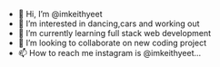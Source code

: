 - 👋 Hi, I’m @imkeithyeet
- 👀 I’m interested in dancing,cars and working out
- 🌱 I’m currently learning full stack web development
- 💞️ I’m looking to collaborate on new coding project
- 📫 How to reach me instagram is @imkeithyeet...

<!---
imkeithyeet/imkeithyeet is a ✨ special ✨ repository because its `README.md` (this file) appears on your GitHub profile.
You can click the Preview link to take a look at your changes.
--->
